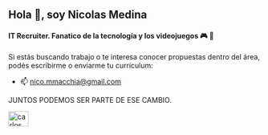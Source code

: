 ## Hola 👋, soy Nicolas Medina

#### IT Recruiter. Fanatico de la tecnología y los videojuegos 🎮 👾 


Si estás buscando trabajo o te interesa conocer propuestas dentro del área, podés escribirme o enviarme tu curriculum: 
- 📫 nico.mmacchia@gmail.com 


JUNTOS PODEMOS SER PARTE DE ESE CAMBIO.

<a href="https://www.linkedin.com/in/nicolasmedinamacchia/" target="blank"><img align="center" src="https://cdn.jsdelivr.net/npm/simple-icons@3.0.1/icons/linkedin.svg" alt="carlos salvador díaz" height="30" width="40" /></a>

<!---
nicomm93/nicomm93 is a ✨ special ✨ repository because its `README.md` (this file) appears on your GitHub profile.
You can click the Preview link to take a look at your changes.
--->
